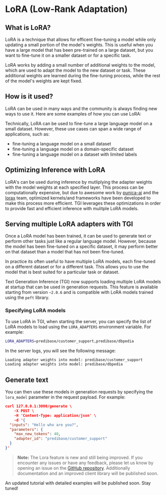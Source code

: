 # LoRA (Low-Rank Adaptation)

## What is LoRA?

LoRA is a technique that allows for efficent fine-tuning a model while only updating a small portion of the model's weights. This is useful when you have a large model that has been pre-trained on a large dataset, but you want to fine-tune it on a smaller dataset or for a specific task.

LoRA works by adding a small number of additional weights to the model, which are used to adapt the model to the new dataset or task. These additional weights are learned during the fine-tuning process, while the rest of the model's weights are kept fixed.

## How is it used?

LoRA can be used in many ways and the community is always finding new ways to use it. Here are some examples of how you can use LoRA:

Technically, LoRA can be used to fine-tune a large language model on a small dataset. However, these use cases can span a wide range of applications, such as:

- fine-tuning a language model on a small dataset
- fine-tuning a language model on a domain-specific dataset
- fine-tuning a language model on a dataset with limited labels

## Optimizing Inference with LoRA

LoRA's can be used during inference by mutliplying the adapter weights with the model weights at each specified layer. This process can be computationally expensive, but due to awesome work by [punica-ai](https://github.com/punica-ai/punica) and the [lorax](https://github.com/predibase/lorax) team, optimized kernels/and frameworks have been developed to make this process more efficient. TGI leverages these optimizations in order to provide fast and efficient inference with mulitple LoRA models.

## Serving multiple LoRA adapters with TGI

Once a LoRA model has been trained, it can be used to generate text or perform other tasks just like a regular language model. However, because the model has been fine-tuned on a specific dataset, it may perform better on that dataset than a model that has not been fine-tuned.

In practice its often useful to have multiple LoRA models, each fine-tuned on a different dataset or for a different task. This allows you to use the model that is best suited for a particular task or dataset.

Text Generation Inference (TGI) now supports loading multiple LoRA models at startup that can be used in generation requests. This feature is available starting from version `~2.0.6` and is compatible with LoRA models trained using the `peft` library.

### Specifying LoRA models

To use LoRA in TGI, when starting the server, you can specify the list of LoRA models to load using the `LORA_ADAPTERS` environment variable. For example:

```bash
LORA_ADAPTERS=predibase/customer_support,predibase/dbpedia
```

In the server logs, you will see the following message:

```txt
Loading adapter weights into model: predibase/customer_support
Loading adapter weights into model: predibase/dbpedia
```

## Generate text

You can then use these models in generation requests by specifying the `lora_model` parameter in the request payload. For example:

```json
curl 127.0.0.1:3000/generate \
    -X POST \
    -H 'Content-Type: application/json' \
    -d '{
  "inputs": "Hello who are you?",
  "parameters": {
    "max_new_tokens": 40,
    "adapter_id": "predibase/customer_support"
  }
}'
```

> **Note:** The Lora feature is new and still being improved. If you encounter any issues or have any feedback, please let us know by opening an issue on the [GitHub repository](https://github.com/huggingface/text-generation-inference/issues/new/choose). Additionally documentation and an improved client library will be published soon.

An updated tutorial with detailed examples will be published soon. Stay tuned!
